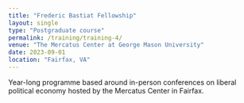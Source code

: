 ```yaml
---
title: "Frederic Bastiat Fellowship"
layout: single
type: "Postgraduate course"
permalink: /training/training-4/
venue: "The Mercatus Center at George Mason University"
date: 2023-09-01
location: "Fairfax, VA"
---
```


Year-long programme based around in-person conferences on liberal political economy hosted by the Mercatus Center in Fairfax.
